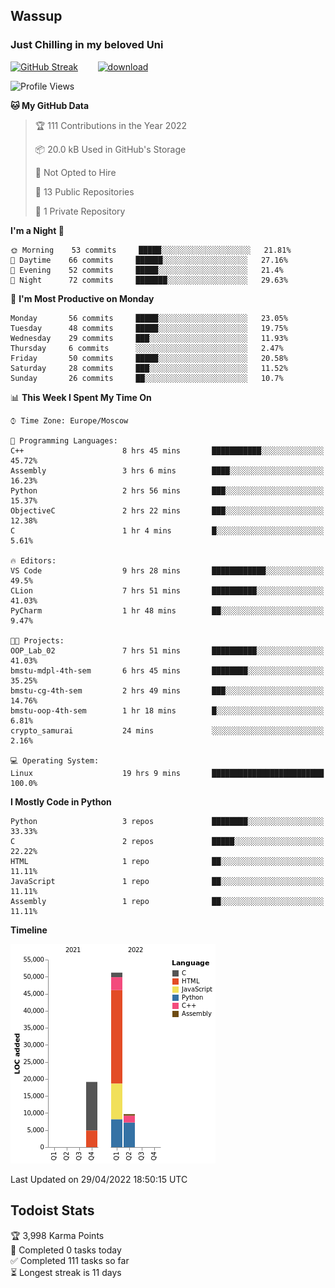 ## Wassup 
### Just Chilling in my beloved Uni 

<!--
-->

[![GitHub Streak](http://github-readme-streak-stats.herokuapp.com?user=archeoss&theme=shades-of-purple&hide_border=true&date_format=j%20M%5B%20Y%5D)](https://git.io/streak-stats)&nbsp;&nbsp;&nbsp;&nbsp;&nbsp;&nbsp;&nbsp;&nbsp;[![download](https://user-images.githubusercontent.com/68448737/147796309-d8b65b1d-4dde-40d9-b03a-2b42aaa6cd43.jpeg)
](https://bmstu.ru/)

<!--START_SECTION:waka-->
![Profile Views](http://img.shields.io/badge/Profile%20Views-2-blue)

**🐱 My GitHub Data** 

> 🏆 111 Contributions in the Year 2022
 > 
> 📦 20.0 kB Used in GitHub's Storage 
 > 
> 🚫 Not Opted to Hire
 > 
> 📜 13 Public Repositories 
 > 
> 🔑 1 Private Repository 
 > 
**I'm a Night 🦉** 

```text
🌞 Morning    53 commits     █████░░░░░░░░░░░░░░░░░░░░   21.81% 
🌆 Daytime    66 commits     ██████░░░░░░░░░░░░░░░░░░░   27.16% 
🌃 Evening    52 commits     █████░░░░░░░░░░░░░░░░░░░░   21.4% 
🌙 Night      72 commits     ███████░░░░░░░░░░░░░░░░░░   29.63%

```
📅 **I'm Most Productive on Monday** 

```text
Monday       56 commits     █████░░░░░░░░░░░░░░░░░░░░   23.05% 
Tuesday      48 commits     █████░░░░░░░░░░░░░░░░░░░░   19.75% 
Wednesday    29 commits     ███░░░░░░░░░░░░░░░░░░░░░░   11.93% 
Thursday     6 commits      ░░░░░░░░░░░░░░░░░░░░░░░░░   2.47% 
Friday       50 commits     █████░░░░░░░░░░░░░░░░░░░░   20.58% 
Saturday     28 commits     ███░░░░░░░░░░░░░░░░░░░░░░   11.52% 
Sunday       26 commits     ██░░░░░░░░░░░░░░░░░░░░░░░   10.7%

```


📊 **This Week I Spent My Time On** 

```text
⌚︎ Time Zone: Europe/Moscow

💬 Programming Languages: 
C++                      8 hrs 45 mins       ███████████░░░░░░░░░░░░░░   45.72% 
Assembly                 3 hrs 6 mins        ████░░░░░░░░░░░░░░░░░░░░░   16.23% 
Python                   2 hrs 56 mins       ███░░░░░░░░░░░░░░░░░░░░░░   15.37% 
ObjectiveC               2 hrs 22 mins       ███░░░░░░░░░░░░░░░░░░░░░░   12.38% 
C                        1 hr 4 mins         █░░░░░░░░░░░░░░░░░░░░░░░░   5.61%

🔥 Editors: 
VS Code                  9 hrs 28 mins       ████████████░░░░░░░░░░░░░   49.5% 
CLion                    7 hrs 51 mins       ██████████░░░░░░░░░░░░░░░   41.03% 
PyCharm                  1 hr 48 mins        ██░░░░░░░░░░░░░░░░░░░░░░░   9.47%

🐱‍💻 Projects: 
OOP_Lab_02               7 hrs 51 mins       ██████████░░░░░░░░░░░░░░░   41.03% 
bmstu-mdpl-4th-sem       6 hrs 45 mins       ████████░░░░░░░░░░░░░░░░░   35.25% 
bmstu-cg-4th-sem         2 hrs 49 mins       ███░░░░░░░░░░░░░░░░░░░░░░   14.76% 
bmstu-oop-4th-sem        1 hr 18 mins        █░░░░░░░░░░░░░░░░░░░░░░░░   6.81% 
crypto_samurai           24 mins             ░░░░░░░░░░░░░░░░░░░░░░░░░   2.16%

💻 Operating System: 
Linux                    19 hrs 9 mins       █████████████████████████   100.0%

```

**I Mostly Code in Python** 

```text
Python                   3 repos             ████████░░░░░░░░░░░░░░░░░   33.33% 
C                        2 repos             █████░░░░░░░░░░░░░░░░░░░░   22.22% 
HTML                     1 repo              ██░░░░░░░░░░░░░░░░░░░░░░░   11.11% 
JavaScript               1 repo              ██░░░░░░░░░░░░░░░░░░░░░░░   11.11% 
Assembly                 1 repo              ██░░░░░░░░░░░░░░░░░░░░░░░   11.11%

```


**Timeline**

![Chart not found](https://raw.githubusercontent.com/archeoss/archeoss/master/charts/bar_graph.png) 


 Last Updated on 29/04/2022 18:50:15 UTC
<!--END_SECTION:waka-->

## Todoist Stats

<!-- TODO-IST:START -->
🏆  3,998 Karma Points           
🌸  Completed 0 tasks today           
✅  Completed 111 tasks so far           
⏳  Longest streak is 11 days
<!-- TODO-IST:END -->
